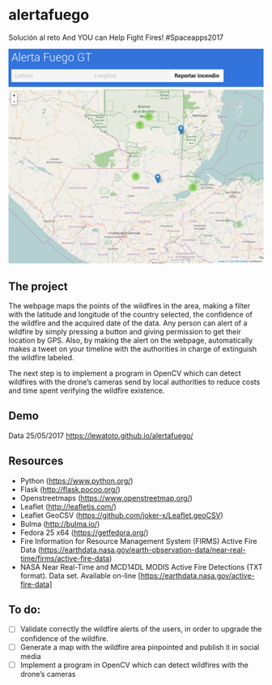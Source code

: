 # alertafuego
Solución al reto And YOU can Help Fight Fires! #Spaceapps2017

![demo_alerta_fuego_gt_sparkprojects](/alertafuegogt.png)

## The project

The webpage maps the points of the wildfires in the area, making a filter with the latitude and longitude of the country selected, the confidence of the wildfire and the acquired date of the data. Any person can alert of a wildfire by simply pressing a button and giving permission to get their location by GPS. Also, by making the alert on the webpage, automatically makes a tweet on your timeline with the authorities in charge of extinguish the wildfire labeled.​

The next step is to implement a program in OpenCV which can detect wildfires with the drone’s cameras send by local authorities to reduce costs and time spent verifying the wildfire existence.

## Demo
Data 25/05/2017
https://lewatoto.github.io/alertafuego/

## Resources

* Python (https://www.python.org/​)
* Flask (http://flask.pocoo.org/​)
* Openstreetmaps (https://www.openstreetmap.org/​)
* Leaflet (http://leafletjs.com/​)
* Leaflet GeoCSV​ (https://github.com/joker-x/Leaflet.geoCSV​)
* Bulma (http://bulma.io/) 
* Fedora 25 x64 (https://getfedora.org/)
* Fire Information for Resource Management System (FIRMS) Active Fire Data (https://earthdata.nasa.gov/earth-observation-data/near-real-time/firms/active-fire-data)
* NASA Near Real-Time and MCD14DL MODIS Active Fire Detections (TXT format). Data set. Available on-line [https://earthdata.nasa.gov/active-fire-data]

## To do:
- [ ] Validate correctly the wildfire alerts of the users, in order to upgrade the confidence of the wildfire.
- [ ] Generate a map with the wildfire area pinpointed and publish it in social media
- [ ] Implement a program in OpenCV which can detect wildfires with the drone’s cameras
